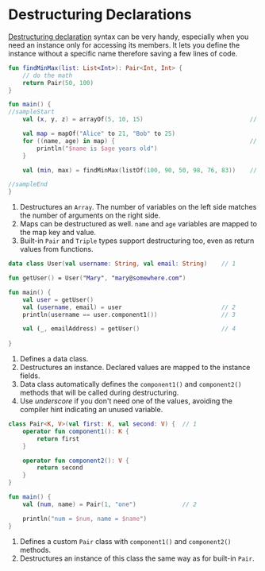 # Destructuring Declarations

[Destructuring declaration](https://kotlinlang.org/docs/reference/multi-declarations.html#destructuring-declarations) syntax can be very handy, especially when you need an instance only for accessing its members. It lets you define the instance without a specific name therefore saving a few lines of code.

```kotlin
fun findMinMax(list: List<Int>): Pair<Int, Int> { 
    // do the math
    return Pair(50, 100) 
}

fun main() {
//sampleStart
    val (x, y, z) = arrayOf(5, 10, 15)                              // 1

    val map = mapOf("Alice" to 21, "Bob" to 25)
    for ((name, age) in map) {                                      // 2
        println("$name is $age years old")          
    }

    val (min, max) = findMinMax(listOf(100, 90, 50, 98, 76, 83))    // 3

//sampleEnd
}
```

1. Destructures an `Array`. The number of variables on the left side matches the number of arguments on the right side.
2. Maps can be destructured as well. `name` and `age` variables are mapped to the map key and value.
3. Built-in `Pair` and `Triple` types support destructuring too, even as return values from functions.

```kotlin
data class User(val username: String, val email: String)    // 1

fun getUser() = User("Mary", "mary@somewhere.com")

fun main() {
    val user = getUser()
    val (username, email) = user                            // 2
    println(username == user.component1())                  // 3

    val (_, emailAddress) = getUser()                       // 4
    
}
```

1. Defines a data class.
2. Destructures an instance. Declared values are mapped to the instance fields.
3. Data class automatically defines the `component1()` and `component2()` methods that will be called during destructuring.
4. Use _underscore_ if you don't need one of the values, avoiding the compiler hint indicating an unused variable.

```kotlin
class Pair<K, V>(val first: K, val second: V) {  // 1
    operator fun component1(): K {              
        return first
    }

    operator fun component2(): V {              
        return second
    }
}

fun main() {
    val (num, name) = Pair(1, "one")             // 2

    println("num = $num, name = $name")
}
```

1. Defines a custom `Pair` class with `component1()` and `component2()` methods.
2. Destructures an instance of this class the same way as for built-in `Pair`.
